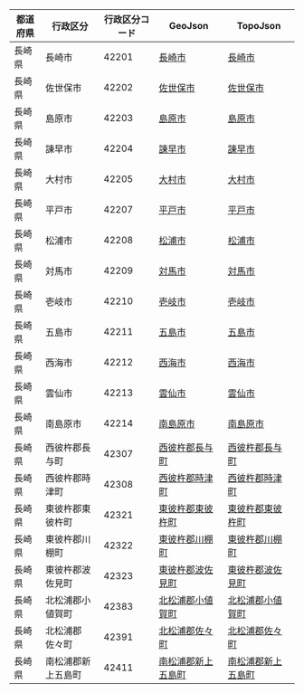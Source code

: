 | 都道府県 | 行政区分 | 行政区分コード | GeoJson | TopoJson |
|-----------|--------- |--------------|------|------|
| 長崎県 | 長崎市 | 42201 | [長崎市](/geojson/cities/42/42201.json) | [長崎市](/topojson/cities/42/42201.topojson) |
| 長崎県 | 佐世保市 | 42202 | [佐世保市](/geojson/cities/42/42202.json) | [佐世保市](/topojson/cities/42/42202.topojson) |
| 長崎県 | 島原市 | 42203 | [島原市](/geojson/cities/42/42203.json) | [島原市](/topojson/cities/42/42203.topojson) |
| 長崎県 | 諫早市 | 42204 | [諫早市](/geojson/cities/42/42204.json) | [諫早市](/topojson/cities/42/42204.topojson) |
| 長崎県 | 大村市 | 42205 | [大村市](/geojson/cities/42/42205.json) | [大村市](/topojson/cities/42/42205.topojson) |
| 長崎県 | 平戸市 | 42207 | [平戸市](/geojson/cities/42/42207.json) | [平戸市](/topojson/cities/42/42207.topojson) |
| 長崎県 | 松浦市 | 42208 | [松浦市](/geojson/cities/42/42208.json) | [松浦市](/topojson/cities/42/42208.topojson) |
| 長崎県 | 対馬市 | 42209 | [対馬市](/geojson/cities/42/42209.json) | [対馬市](/topojson/cities/42/42209.topojson) |
| 長崎県 | 壱岐市 | 42210 | [壱岐市](/geojson/cities/42/42210.json) | [壱岐市](/topojson/cities/42/42210.topojson) |
| 長崎県 | 五島市 | 42211 | [五島市](/geojson/cities/42/42211.json) | [五島市](/topojson/cities/42/42211.topojson) |
| 長崎県 | 西海市 | 42212 | [西海市](/geojson/cities/42/42212.json) | [西海市](/topojson/cities/42/42212.topojson) |
| 長崎県 | 雲仙市 | 42213 | [雲仙市](/geojson/cities/42/42213.json) | [雲仙市](/topojson/cities/42/42213.topojson) |
| 長崎県 | 南島原市 | 42214 | [南島原市](/geojson/cities/42/42214.json) | [南島原市](/topojson/cities/42/42214.topojson) |
| 長崎県 | 西彼杵郡長与町 | 42307 | [西彼杵郡長与町](/geojson/cities/42/42307.json) | [西彼杵郡長与町](/topojson/cities/42/42307.topojson) |
| 長崎県 | 西彼杵郡時津町 | 42308 | [西彼杵郡時津町](/geojson/cities/42/42308.json) | [西彼杵郡時津町](/topojson/cities/42/42308.topojson) |
| 長崎県 | 東彼杵郡東彼杵町 | 42321 | [東彼杵郡東彼杵町](/geojson/cities/42/42321.json) | [東彼杵郡東彼杵町](/topojson/cities/42/42321.topojson) |
| 長崎県 | 東彼杵郡川棚町 | 42322 | [東彼杵郡川棚町](/geojson/cities/42/42322.json) | [東彼杵郡川棚町](/topojson/cities/42/42322.topojson) |
| 長崎県 | 東彼杵郡波佐見町 | 42323 | [東彼杵郡波佐見町](/geojson/cities/42/42323.json) | [東彼杵郡波佐見町](/topojson/cities/42/42323.topojson) |
| 長崎県 | 北松浦郡小値賀町 | 42383 | [北松浦郡小値賀町](/geojson/cities/42/42383.json) | [北松浦郡小値賀町](/topojson/cities/42/42383.topojson) |
| 長崎県 | 北松浦郡佐々町 | 42391 | [北松浦郡佐々町](/geojson/cities/42/42391.json) | [北松浦郡佐々町](/topojson/cities/42/42391.topojson) |
| 長崎県 | 南松浦郡新上五島町 | 42411 | [南松浦郡新上五島町](/geojson/cities/42/42411.json) | [南松浦郡新上五島町](/topojson/cities/42/42411.topojson) |
